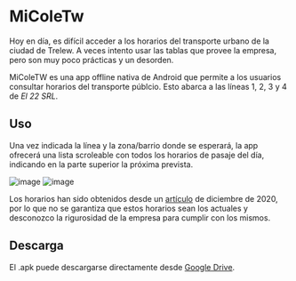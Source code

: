 # MiColeTw
Hoy en día, es difícil acceder a los horarios del transporte urbano de la ciudad de Trelew. A veces intento usar las tablas que provee la empresa, pero son muy poco prácticas y un desorden.

MiColeTW es una app offline nativa de Android que permite a los usuarios consultar horarios del transporte públcio. Esto abarca a las líneas 1, 2, 3 y 4 de *El 22 SRL*.

## Uso
Una vez indicada la línea y la zona/barrio donde se esperará, la app ofrecerá una lista scroleable con todos los horarios de pasaje del día, indicando en la parte superior la próxima prevista.

![image](https://github.com/GonzaloAgu/app-horarios-transporte-tw/assets/92749234/0cf49d67-8ab7-419f-bb19-21fbe7076a66) ![image](https://github.com/GonzaloAgu/app-horarios-transporte-tw/assets/92749234/e4b8dd89-c294-40d1-9d10-f7f40874d3ff)

Los horarios han sido obtenidos desde un [artículo](https://radio3cadenapatagonia.com.ar/el-22-volvio-con-cuatro-recorridos-y-frecuencias-de-entre-20-y-25-minutos/) de diciembre de 2020, por lo que no se garantiza que estos horarios sean los actuales y desconozco la rigurosidad de la empresa para cumplir con los mismos.

## Descarga
El .apk puede descargarse directamente desde [Google Drive](https://drive.google.com/file/d/1t2ue2lt7cHWeYakFkHOBK2tsDF310l35/view?usp=sharing).
